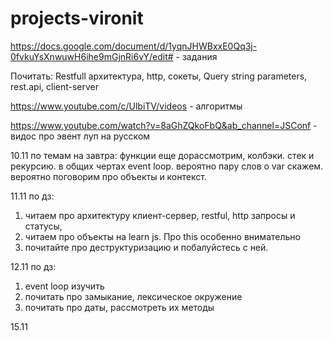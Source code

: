 # projects-vironit

https://docs.google.com/document/d/1yqnJHWBxxE0Qq3j-0fvkuYsXnwuwH6ihe9mGjnRi6vY/edit# - задания

Почитать:
Restfull архитектура, http, сокеты,
Query string parameters, rest.api, client-server

https://www.youtube.com/c/UlbiTV/videos - алгоритмы

https://www.youtube.com/watch?v=8aGhZQkoFbQ&ab_channel=JSConf - видос про эвент луп на русском

10.11 
по темам на завтра:
функции еще дорассмотрим, колбэки. стек и рекурсию. в общих чертах event loop. вероятно пару слов о var скажем. вероятно поговорим про объекты и контекст.

11.11
по дз:
1. читаем про архитектуру клиент-сервер, restful, http запросы и статусы, 
2. читаем про объекты на learn js. Про this особенно внимательно
3. почитайте про деструктуризацию и побалуйстесь с ней.

12.11
по дз:
1. event loop изучить
2. почитать про замыкание, лексическое окружение
3. почитать про даты, рассмотреть их методы

15.11
